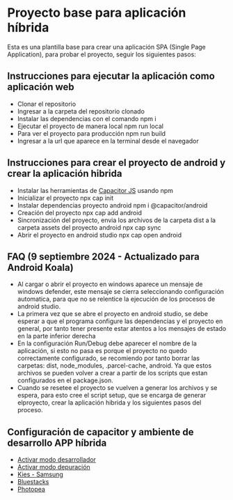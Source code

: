 # Proyecto base para aplicación híbrida

Esta es una plantilla base para crear una aplicación SPA (Single Page Application), para probar el proyecto, seguir los siguientes pasos:

## Instrucciones para ejecutar la aplicación como aplicación web

- Clonar el repositorio
- Ingresar a la carpeta del repositorio clonado
- Instalar las dependencias con el comando npm i
- Ejecutar el proyecto de manera local npm run local
- Para ver el proyecto para producción npm run build
- Ingresar a la url que aparece en la terminal desde el navegador

## Instrucciones para crear el proyecto de android y crear la aplicación hibrida

- Instalar las herramientas de [Capacitor JS](https://capacitorjs.com/docs/getting-started) usando npm
- Inicializar el proyecto npx cap init
- Instalar dependencias proyecto android npm i @capacitor/android
- Creación del proyecto npx cap add android
- Sincronización del proyecto, envia los archivos de la carpeta dist a la carpeta assets del proyecto android npx cap sync
- Abrir el proyecto en android studio npx cap open android

## FAQ (9 septiembre 2024 - Actualizado para Android Koala)

- Al cargar o abrir el proyecto en windows aparece un mensaje de windows defender, este mensaje se cierra seleccionando configuración automatica, para que no se relentice la ejecución de los procesos de android studio.
- La primera vez que se abre el proyecto en android studio, se debe esperar a que el programa configure las dependencias y el proyecto en general, por tanto tener presente estar atentos a los mensajes de estado en la parte inferior derecha 
- En la configuración Run/Debug debe aparecer el nombre de la aplicación, si esto no pasa es porque el proyecto no quedo correctamente configurado, se recomiendo por tanto borrar las carpetas: dist, node_modules, .parcel-cache, android. Ya que estos archivos se pueden volver a crear a partir de los scripts que estan configurados en el package.json.
- Cuando se resetee el proyecto se vuelven a generar los archivos y se espera, para esto cree el script setup, que se encarga de generar elproyecto, crear la aplicación hibrida y los siguientes pasos del proceso.

## Configuración de capacitor y ambiente de desarrollo APP híbrida

- [Activar modo desarrollador](https://www.samsung.com/co/support/mobile-devices/galaxy-a5-2017-how-to-enable-the-developer-options/)
- [Activar modo depuración](https://www.wideanglesoftware.es/droidtransfer/help/c%C3%B3mo-conectar-android-utilizando-usb.php)
- [Kies - Samsung](https://www.samsung.com/co/support/kies/)
- [Bluestacks](https://www.bluestacks.com/es/index.html)
- [Photopea](https://www.photopea.com/)
